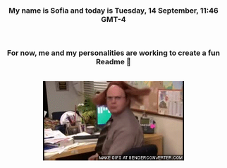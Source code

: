 


<div align="center">
<h3 >My name is Sofia and today is Tuesday, 14 September, 11:46 GMT-4</h3><br>
<h3 >For now, me and my personalities are working to create a fun Readme 👋
</h3><br>
<img src='img/dwight.gif' alt='working...'/>
</div>
